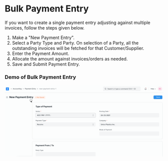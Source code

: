 
# Bulk Payment Entry


  

If you want to create a single payment entry adjusting against multiple invoices, follow the steps given below.


1. Make a "New Payment Entry".
2. Select a Party Type and Party. On selection of a Party, all the outstanding invoices will be fetched for that Customer/Supplier.
3. Enter the Payment Amount.
4. Allocate the amount against invoices/orders as needed.
5. Save and Submit Payment Entry.


### Demo of Bulk Payment Entry


![Adjust Payment Entry Against Multiple Sales](/files/bulk-payment.gif)


